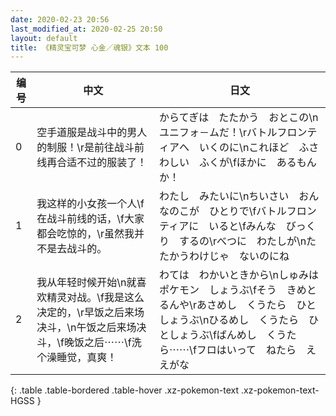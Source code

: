 ```yaml
---
date: 2020-02-23 20:56
last_modified_at: 2020-02-25 20:50
layout: default
title: 《精灵宝可梦 心金／魂银》文本 100
---
```

| 编号 | 中文 | 日文 |
| ---- | ---- | ---- |
| 0 | 空手道服是战斗中的男人的制服！\r是前往战斗前线再合适不过的服装了！ | からてぎは　たたかう　おとこの\nユニフォ－ムだ！\rバトルフロンティアへ　いくのに\nこれほど　ふさわしい　ふくが\fほかに　あるもんか！ |
| 1 | 我这样的小女孩一个人\f在战斗前线的话，\f大家都会吃惊的，\r虽然我并不是去战斗的。 | わたし　みたいに\nちいさい　おんなのこが　ひとりで\fバトルフロンティアに　いると\fみんな　びっくり　するの\rべつに　わたしが\nたたかうわけじゃ　ないのにね |
| 2 | 我从年轻时候开始\n就喜欢精灵对战。\f我是这么决定的，\r早饭之后来场决斗，\n午饭之后来场决斗，\f晚饭之后⋯⋯\f洗个澡睡觉，真爽！ | わては　わかいときから\nしゅみは　ポケモン　しょうぶ\fそう　きめとるんや\rあさめし　くうたら　ひとしょうぶ\nひるめし　くうたら　ひとしょうぶ\fばんめし　くうたら⋯⋯\fフロはいって　ねたら　ええがな |
{: .table .table-bordered .table-hover .xz-pokemon-text .xz-pokemon-text-HGSS }
